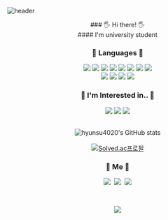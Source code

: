 ![header](https://capsule-render.vercel.app/api?type=soft&color=auto&height=150&section=header&text=LeeHyunSu&fontSize=70&animation=twinkling)

<div align = "center">
  ### 🖐 Hi there! 🖐<br>
  #### I'm university student
  
  <br>

  ### 📖 Languages 📖
  <img src="https://img.shields.io/badge/Python-3766AB?style=flat-square&logo=Python&logoColor=white"/></a> 
  <img src="https://img.shields.io/badge/Java-007396?style=flat-square&logo=Java&logoColor=white"/></a>
  <img src="https://img.shields.io/badge/Ruby-6DB33F?style=flat-square&logo=Ruby&logoColor=white"/></a> 
  <img src="https://img.shields.io/badge/CS-00599C?style=flat-square&logo=C%2B%2B&logoColor=white"/></a> 
  <img src="https://img.shields.io/badge/C++-A8B9CC?style=flat-square&logo=C&logoColor=white"/></a> 
  <img src="https://img.shields.io/badge/Javascript-ffb13b?style=flat-square&logo=javascript&logoColor=white"/></a> 
  <img src="https://img.shields.io/badge/css-1572B6?style=flat-square&logo=css3&logoColor=white"/></a>
  <img src="https://img.shields.io/badge/Go-11B48A?style=flat-square&logo=Go&logoColor=white"/></a>
  <br>
  <img src="https://img.shields.io/badge/SpringBoot-6DB33F?style=flat-square&logo=Spring&logoColor=white"/></a>
  <img src="https://img.shields.io/badge/Mysql-E6B91E?style=flat-square&logo=MySql&logoColor=white"/></a>
  <img src="https://img.shields.io/badge/php-11B48A?style=flat-square&logo=php&logoColor=white"/></a>
  <img src="https://img.shields.io/badge/aws-333664?style=flat-square&logo=amazon-aws&logoColor=white"/></a>

  ### 🤔 I'm Interested in.. 🤔<br>
  <img src="https://img.shields.io/badge/Data-6DB33F?style=flat-square&logo=Data&logoColor=white"/> 
  <img src="https://img.shields.io/badge/Backend-FA7343?style=flat-square&logo=Backend&logoColor=white"/> 
  <img src="https://img.shields.io/badge/Spring-6DB33F?style=flat-square&logo=Spring&logoColor=white"/> 
  
  <br>
  <br>
  
  ![hyunsu4020's GitHub stats](https://github-readme-stats.vercel.app/api?username=hyunsu4020&show_icons=true&theme=radical)<br><br>
  [![Solved.ac프로필](http://mazassumnida.wtf/api/v2/generate_badge?boj=dlgustn4020)](https://solved.ac/dlgustn4020)

  <h3> 🧸 Me 🧸 </h3>
  <p>
    <a href="https://hynucode.tistory.com/"><img src="https://img.shields.io/badge/Tistory-11B48A?style=flat-   quare&logo=Tistory&logoColor=white&link=https://hynucode.tistory.com/"/></a>&nbsp
    <a href="https://www.instagram.com/hslyrical/"><img src="https://img.shields.io/badge/Instagram-E4405F?style=flat-square&logo=Instagram&logoColor=white&link=https://www.instagram.com/hslyrical/"/></a>&nbsp
    <a href="https://blog.naver.com/dlgustn4020"><img src="https://img.shields.io/badge/Naver-d14836?style=flat-square&logo=Naver&logoColor=white&link=https://blog.naver.com/dlgustn4020"/></a>
  </p>
  
  <br>

  <a href="https://hits.seeyoufarm.com"><img src="https://hits.seeyoufarm.com/api/count/incr/badge.svg?url=https%3A%2F%2Fgithub.com%2Fhyunsu4020&count_bg=%23ED6DA3&title_bg=%2386757E&icon=github.svg&icon_color=%23E1DEDE&title=hits&edge_flat=false"/></a>
</p>
</div>
